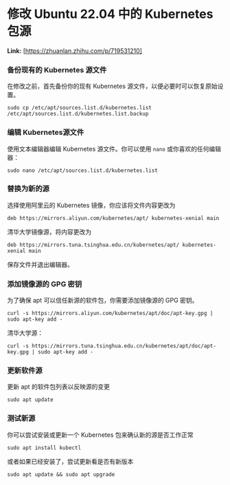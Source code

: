 # 修改 Ubuntu 22.04 中的 Kubernetes 包源



 **Link:** [https://zhuanlan.zhihu.com/p/719531210]

### 备份现有的 Kubernetes 源文件  

在修改之前，首先备份你的现有 Kubernetes 源文件，以便必要时可以恢复原始设置。

```
sudo cp /etc/apt/sources.list.d/kubernetes.list /etc/apt/sources.list.d/kubernetes.list.backup
```
### 编辑 Kubernetes源文件  

使用文本编辑器编辑 Kubernetes 源文件。你可以使用 `nano` 或你喜欢的任何编辑器：

```
sudo nano /etc/apt/sources.list.d/kubernetes.list
```
### 替换为新的源  

选择使用阿里云的 Kubernetes 镜像，你应该将文件内容更改为

```
deb https://mirrors.aliyun.com/kubernetes/apt/ kubernetes-xenial main
```

清华大学镜像源，将内容更改为

```
deb https://mirrors.tuna.tsinghua.edu.cn/kubernetes/apt/ kubernetes-xenial main
```

保存文件并退出编辑器。

### 添加镜像源的 GPG 密钥  

为了确保 apt 可以信任新源的软件包，你需要添加镜像源的 GPG 密钥。

```
curl -s https://mirrors.aliyun.com/kubernetes/apt/doc/apt-key.gpg | sudo apt-key add -
```

清华大学源：

```
curl -s https://mirrors.tuna.tsinghua.edu.cn/kubernetes/apt/doc/apt-key.gpg | sudo apt-key add -
```
### 更新软件源  

更新 apt 的软件包列表以反映源的变更

```
sudo apt update
```
### 测试新源  

你可以尝试安装或更新一个 Kubernetes 包来确认新的源是否工作正常

```
sudo apt install kubectl
```

或者如果已经安装了，尝试更新看是否有新版本

```
sudo apt update && sudo apt upgrade
```
